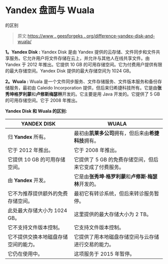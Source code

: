 # Yandex 盘面与 Wuala

的区别

> 原文:[https://www . geesforgeks . org/difference-yandex-disk-and-wuala/](https://www.geeksforgeeks.org/difference-between-yandex-disk-and-wuala/)

**1。Yandex Disk :**
Yandex Disk 是由 Yandex 提供的云存储、文件同步和文件共享服务。它允许用户将文件存储在云上，并允许与其他人在线共享文件。由 Yandex 于 2012 年推出。它提供 10 GB 的可用存储空间。它为付费用户提供有限的最大存储空间。Yandex Disk 提供的最大存储空间为 1024 GB。

**2。Wuala :**
Wuala 是一个文件同步服务、文件存储服务、文件版本服务和备份存储服务，最初由 Caleido Incorporation 提供，但后来归希捷科技所有。它是由**张秀坤格罗利蒙**和**卢修斯梅瑟林**开发的。它主要是用 Java 开发的。它提供了 5 GB 的可用存储空间。它于 2008 年推出。

**Yandex Disk 和 Wuala 的区别:**

<center>

| YANDEX DISK | WUALA |
| --- | --- |
| 归 **Yandex** 所有。 | 最初由**凯莱多公司**拥有，但后来由**希捷科技**拥有。 |
| 它于 2012 年推出。 | 它于 2008 年推出。 |
| 它提供 10 GB 的可用存储空间。 | 它提供了 5 GB 的免费存储空间，但后来它变成了付费服务。 |
| 由 **Yandex** 开发。 | 它是由**张秀坤·格罗利蒙**和**卢修斯·梅瑟林**开发的。 |
| 它不为推荐提供额外的免费存储空间。 | 最初它有转诊系统，但后来转诊服务暂停。 |
| 此处最大存储大小为 1024 GB。 | 这里提供的最大存储大小为 2 TB。 |
| 它不支持文件版本控制。 | 它支持文件版本控制。 |
| 它不提供交换本地磁盘存储空间的能力。 | 它提供了用本地磁盘存储空间与云存储进行交易的能力。 |
| 它仍在使用中。 | 这项服务于 2015 年暂停。 |

</center>